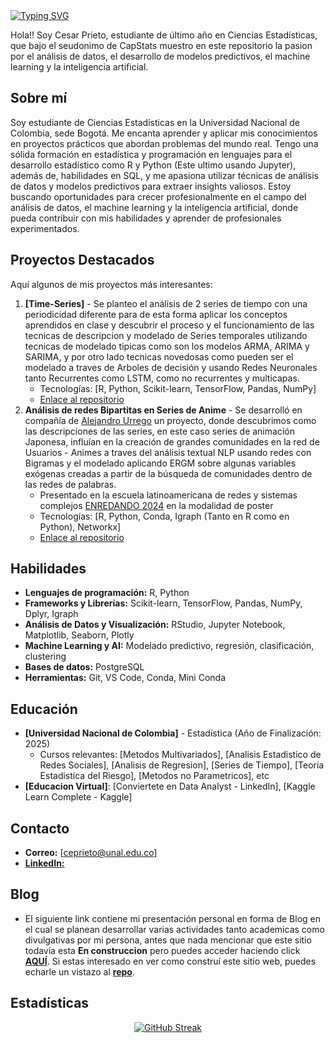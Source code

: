 <div class="text-center">
  <a href="https://git.io/typing-svg">
    <img src="https://readme-typing-svg.demolab.com?font=Jersey+10&size=30&duration=4000&pause=700&color=F76000&center=true&vCenter=true&width=500&height=75&lines=I'm+a+statistics+enthusiast;Crunching+numbers+and+building+models;Unlocking+insights+from+data;Machine+Learning+is+my+jam+%F0%9F%A4%96;Turning+complexity+into+clarity+%F0%9F%92%BB" alt="Typing SVG" />
  </a>
</div>

Hola!! Soy Cesar Prieto, estudiante de último año en Ciencias Estadísticas, que bajo el seudonimo de CapStats muestro en este repositorio la pasion por el análisis de datos, el desarrollo de modelos predictivos, el machine learning y la inteligencia artificial.

## Sobre mí 
Soy estudiante de Ciencias Estadísticas en la Universidad Nacional de Colombia, sede Bogotá. Me encanta aprender y aplicar mis conocimientos en proyectos prácticos que abordan problemas del mundo real. Tengo una sólida formación en estadística y programación en lenguajes para el desarrollo estadístico como R y Python (Este ultimo usando Jupyter), además de, habilidades en SQL, y me apasiona utilizar técnicas de análisis de datos y modelos predictivos para extraer insights valiosos. Estoy buscando oportunidades para crecer profesionalmente en el campo del análisis de datos, el machine learning y la inteligencia artificial, donde pueda contribuir con mis habilidades y aprender de profesionales experimentados.

## Proyectos Destacados
Aquí algunos de mis proyectos más interesantes:

1. **[Time-Series]** - Se planteo el análisis de 2 series de tiempo con una periodicidad diferente para de esta forma aplicar los conceptos aprendidos en clase y descubrir el proceso y el funcionamiento de las tecnicas de descripcion y modelado de Series temporales utilizando tecnicas de modelado tipicas como son los modelos ARMA, ARIMA y SARIMA, y por otro lado tecnicas novedosas como pueden ser el modelado a traves de Arboles de decisión y usando Redes Neuronales tanto Recurrentes como LSTM, como no recurrentes y multicapas. 
   - Tecnologías: [R, Python, Scikit-learn, TensorFlow, Pandas, NumPy]
   - [Enlace al repositorio](https://github.com/CapStats-ML/Time-series)
2. **Análisis de redes Bipartitas en Series de Anime** - Se desarrolló en compañía de [Alejandro Urrego](https://github.com/aurreg) un proyecto, donde descubrimos como las descripciones de las series, en este caso series de animación Japonesa, influían en la creación de grandes comunidades en la red de Usuarios - Animes a traves del análisis textual NLP usando redes con Bigramas y el modelado aplicando ERGM sobre algunas variables exógenas creadas a partir de la búsqueda de comunidades dentro de las redes de palabras.
   - Presentado en la escuela latinoamericana de redes y sistemas complejos [ENREDANDO 2024](https://sites.google.com/unal.edu.co/enredando2024/p%C3%A1gina-principal?authuser=0) en la modalidad de poster
   - Tecnologías: [R, Python, Conda, Igraph (Tanto en R como en Python), Networkx]
   - [Enlace al repositorio](https://github.com/aurreg/Anime-Network-Project)
   
## Habilidades
- **Lenguajes de programación:** R, Python
- **Frameworks y Librerías:** Scikit-learn, TensorFlow, Pandas, NumPy, Dplyr, Igraph
- **Análisis de Datos y Visualización:** RStudio, Jupyter Notebook, Matplotlib, Seaborn, Plotly
- **Machine Learning y AI:** Modelado predictivo, regresión, clasificación, clustering
- **Bases de datos:** PostgreSQL
- **Herramientas:** Git, VS Code, Conda, Mini Conda

## Educación
- **[Universidad Nacional de Colombia]** - Estadística (Año de Finalización: 2025)
  - Cursos relevantes: [Metodos Multivariados], [Analisis Estadistico de Redes Sociales], [Analisis de Regresion], [Series de Tiempo], [Teoria Estadistica del Riesgo], [Metodos no Parametricos], etc
- **[Educacion Virtual]**: [Conviertete en Data Analyst - LinkedIn], [Kaggle Learn Complete - Kaggle]

## Contacto
- **Correo:** [ceprieto@unal.edu.co]
- [**LinkedIn:**](https://www.linkedin.com/in/cesar-prietosrt/)

## Blog
- El siguiente link contiene mi presentación personal en forma de Blog en el cual se planean desarrollar varias actividades tanto academicas como divulgativas por mi persona, antes que nada mencionar que este sitio todavía esta **En construccion** pero puedes acceder haciendo click [**AQUÍ**](https://capstats-ml.github.io/CapStats/about.html). Si estas interesado en ver como construí este sitio web, puedes echarle un vistazo al [**repo**](https://github.com/CapStats-ML/CapStats).

## Estadísticas

<div align="center">
  <a href="https://git.io/streak-stats">
    <img src="https://github-readme-streak-stats.herokuapp.com?user=CapStats-ML&theme=dark&hide_border=true&border_radius=5&locale=es&mode=weekly&card_width=750&card_height=250" alt="GitHub Streak" />
  </a>
</div>
